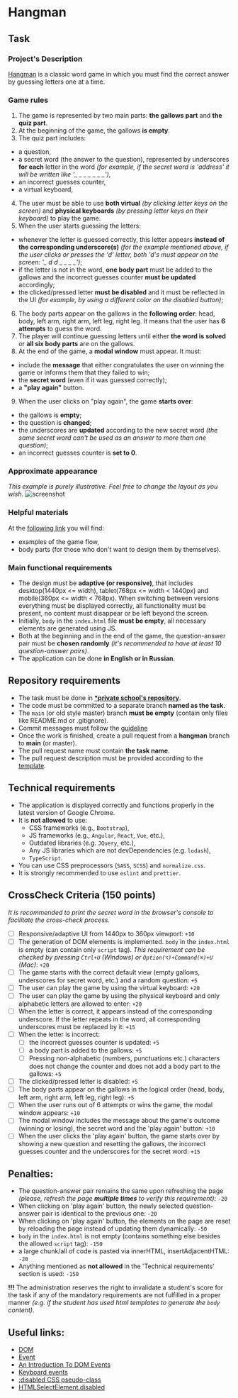 # Hangman

## Task

### Project's Description

[Hangman](<https://en.wikipedia.org/wiki/Hangman_(game)>) is a classic word game in which you must find the correct answer by guessing letters one at a time.

### Game rules

1. The game is represented by two main parts: **the gallows part** and **the quiz part**.
2. At the beginning of the game, the gallows **is empty**.
3. The quiz part includes:

- a question,
- a secret word (the answer to the question), represented by underscores **for each** letter in the word _(for example, if the secret word is 'address' it will be written like '\_ \_ \_ \_ \_ \_ \_')_,
- an incorrect guesses counter,
- a virtual keyboard,

4. The user must be able to use **both virtual** _(by clicking letter keys on the screen)_ and **physical keyboards** _(by pressing letter keys on their keyboard)_ to play the game.
5. When the user starts guessing the letters:

- whenever the letter is guessed correctly, this letter appears **instead of the corresponding underscore(s)** _(for the example mentioned above, if the user clicks or presses the 'd' letter, both 'd's must appear on the screen: '\_ d d \_ \_ \_ \_')_;
- if the letter is not in the word, **one body part** must be added to the gallows and the incorrect guesses counter **must be updated** accordingly;
- the clicked/pressed letter **must be disabled** and it must be reflected in the UI _(for example, by using a different color on the disabled button)_;

6. The body parts appear on the gallows in the **following order**: head, body, left arm, right arm, left leg, right leg. It means that the user has **6 attempts** to guess the word.
7. The player will continue guessing letters until either **the word is solved** or **all six body parts** are on the gallows.
8. At the end of the game, a **modal window** must appear. It must:

- include the **message** that either congratulates the user on winning the game or informs them that they failed to win;
- the **secret word** (even if it was guessed correctly);
- a **"play again"** button.

9. When the user clicks on "play again", the game **starts over**:

- the gallows is **empty**;
- the question is **changed**;
- the underscores are **updated** according to the new secret word _(the same secret word can't be used as an answer to more than one question)_;
- an incorrect guesses counter is **set to 0**.

### Approximate appearance

_This example is purely illustrative. Feel free to change the layout as you wish._
![screenshot](hangman.png)

### Helpful materials

At the [following link](https://www.figma.com/file/ug2NAUiXPpaFDvch5TWUxd/Hangman-game?type=design&node-id=0%3A1&mode=design&t=4Gj7Ayo0yckppNo8-1) you will find:

- examples of the game flow,
- body parts (for those who don't want to design them by themselves).

### Main functional requirements

- The design must be **adaptive (or responsive)**, that includes desktop(1440px <= width), tablet(768px <= width < 1440px) and mobile(360px <= width < 768px). When switching between versions everything must be displayed correctly, all functionality must be present, no content must disappear or be left beyond the screen.
- Initially, `body` in the `index.html` file **must be empty**, all necessary elements are generated using JS.
- Both at the beginning and in the end of the game, the question-answer pair must be **chosen randomly** _(it's recommended to have at least 10 question-answer pairs)_.
- The application can be done **in English or in Russian**.

## Repository requirements

- The task must be done in [**\*private school's repository**](https://docs.rs.school/#/private-repository).
- The code must be committed to a separate branch **named as the task**.
- The `main` (or old style master) branch **must be empty** (contain only files like README.md or .gitignore).
- Commit messages must follow the [guideline](https://docs.rs.school/#/git-convention)
- Once the work is finished, create a pull request from a **hangman** branch to **main** (or master).
- The pull request name must contain **the task name**.
- The pull request description must be provided according to the [template](https://docs.rs.school/#/pull-request-review-process?id=Требования-к-pull-request-pr).

## Technical requirements

- The application is displayed correctly and functions properly in the latest version of Google Chrome.
- It is **not allowed** to use:
  - CSS frameworks (e.g., `Bootstrap`),
  - JS frameworks (e.g., `Angular`, `React`, `Vue`, etc.),
  - Outdated libraries (e.g. `JQuery`, etc.),
  - Any JS libraries which are not devDependencies (e.g. `lodash`),
  - `TypeScript`.
- You can use CSS preprocessors (`SASS`, `SCSS`) and `normalize.css`.
- It is strongly recommended to use `eslint` and `prettier`.

## CrossCheck Criteria (150 points)

_It is recommended to print the secret word in the browser's console to facilitate the cross-check process._

- [ ] Responsive/adaptive UI from 1440px to 360px viewport: `+10`
- [ ] The generation of DOM elements is implemented. `body` in the `index.html` is empty (can contain only `script` tag). _This requirement can be checked by pressing `Ctrl+U` (Windows) or `Option(⌥)+Command(⌘)+U` (Mac)_: `+20`
- [ ] The game starts with the correct default view (empty gallows, underscores for secret word, etc.) and a random question: `+5`
- [ ] The user can play the game by using the virtual keyboard: `+20`
- [ ] The user can play the game by using the physical keyboard and only alphabetic letters are allowed to enter: `+20`
- [ ] When the letter is correct, it appears instead of the corresponding underscore. If the letter repeats in the word, all corresponding underscores must be replaced by it: `+15`
- [ ] When the letter is incorrect:
  - [ ] the incorrect guesses counter is updated: `+5`
  - [ ] a body part is added to the gallows: `+5`
  - [ ] Pressing non-alphabetic (numbers, punctuations etc.) characters does not change the counter and does not add a body part to the gallows: `+5`
- [ ] The clicked/pressed letter is disabled: `+5`
- [ ] The body parts appear on the gallows in the logical order (head, body, left arm, right arm, left leg, right leg): `+5`
- [ ] When the user runs out of 6 attempts or wins the game, the modal window appears: `+10`
- [ ] The modal window includes the message about the game's outcome (winning or losing), the secret word and the 'play again' button: `+10`
- [ ] When the user clicks the 'play again' button, the game starts over by showing a new question and resetting the gallows, the incorrect guesses counter and the underscores for the secret word: `+15`

## Penalties:

- The question-answer pair remains the same upon refreshing the page _(please, refresh the page **multiple times** to verify this requirement)_: `-20`
- When clicking on 'play again' button, the newly selected question-answer pair is identical to the previous one: `-20`
- When clicking on 'play again' button, the elements on the page are reset by reloading the page instead of updating them dynamically: `-50`
- `body` in the `index.html` is not empty (contains something else besides the allowed `script` tag): `-150`
- a large chunk/all of code is pasted via innerHTML, insertAdjacentHTML: `-20`
- Anything mentioned as **not allowed** in the 'Technical requirements' section is used: `-150`

**!!!** The administration reserves the right to invalidate a student's score for the task if any of the mandatory requirements are not fulfilled in a proper manner _(e.g. if the student has used html templates to generate the `body` content)_.

## Useful links:

- [DOM](http://learn.javascript.info/document)
- [Event](http://learn.javascript.info/event-details)
- [An Introduction To DOM Events](https://www.smashingmagazine.com/2013/11/an-introduction-to-dom-events/)
- [Keyboard events](https://learn.javascript.info/keyboard-events)
- [:disabled CSS pseudo-class ](https://developer.mozilla.org/en-US/docs/Web/CSS/:disabled?retiredLocale=uk)
- [HTMLSelectElement.disabled](https://developer.mozilla.org/en-US/docs/Web/API/HTMLSelectElement/disabled)
